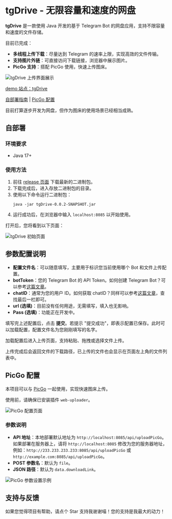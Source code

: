 # tgDrive - 无限容量和速度的网盘

**tgDrive** 是一款使用 Java 开发的基于 Telegram Bot 的网盘应用，支持不限容量和速度的文件存储。

目前已完成：
- **多线程上传下载**：尽量达到 Telegram 的速率上限，实现高效的文件传输。
- **支持图片外链**：可直接访问下载链接，浏览器中展示图片。
- **PicGo 支持**：搭配 PicGo 使用，快速上传图床。

![tgDrive 上传界面展示](https://github.com/user-attachments/assets/5cbe3228-e425-4ece-84ac-6f1616f54be9)

[demo 站点：tgDrive](https://server.skydevs.link/upload)

[自部署指南](#自部署)  |  [PicGo 配置](#picgo-配置)

目前打算逐步开发为网盘，但作为图床的使用场景已经相当成熟。

## 自部署

### 环境要求
- Java 17+

### 使用方法
1. 前往 [release 页面](#) 下载最新的二进制包。
2. 下载完成后，进入存放二进制包的目录。
3. 使用以下命令运行二进制包：
   ```
   java -jar tgDrive-0.0.2-SNAPSHOT.jar
   ```
4. 运行成功后，在浏览器中输入 `localhost:8085` 以开始使用。

打开后，您将看到以下页面：

![tgDrive 初始页面](https://github.com/user-attachments/assets/d82ff412-f75f-4179-b0d7-89dcf88d73cc)

## 参数配置说明

- **配置文件名**：可以随意填写，主要用于标识您当前使用哪个 Bot 和文件上传配置。
- **botToken**：您的 Telegram Bot 的 API Token。如何创建 Telegram Bot？可以参考[这篇文章](https://skydevs.link/posts/tech/telegram_bot)。
- **chatID**：通常为您的用户 ID。如何获取 chatID？同样可以参考[这篇文章](https://skydevs.link/posts/tech/telegram_bot)，查找最后一栏即可。
- **url (选填)**：目前没有任何用途，无需填写，填入也无影响。
- **Pass (选填)**：功能正在开发中。

填写完上述配置后，点击 **提交**。若提示 "提交成功"，即表示配置已保存。此时可以加载配置，配置文件名为您刚刚填写的名字。

加载配置后进入上传页面，支持粘贴、拖拽或选择文件上传。

上传完成后会返回文件的下载路径，已上传的文件也会显示在页面左上角的文件列表中。

## PicGo 配置

本项目可以与 [PicGo](https://github.com/Molunerfinn/PicGo) 一起使用，实现快速图床上传。

使用前，请确保已安装插件 `web-uploader`。

![PicGo 配置页面](https://github.com/user-attachments/assets/fe52f47e-b2ab-4751-bb65-7ead9ebce2c0)

### 参数说明

- **API 地址**：本地部署默认地址为 `http://localhost:8085/api/uploadPicGo`。如果部署在服务器上，请将 `http://localhost:8085` 修改为您的服务器地址，例如：`http://233.233.233.233:8085/api/uploadPicGo` 或 `http://example.com:8085/api/uploadPicGo`。
- **POST 参数名**：默认为 `file`。
- **JSON 路径**：默认为 `data.downloadLink`。

![PicGo 参数设置示例](https://github.com/user-attachments/assets/684206b8-7c0e-4b22-a5c6-fcd0fcf0acd5)

## 支持与反馈

如果您觉得项目有帮助，请点个 Star 支持我谢谢喵！您的支持是我最大的动力！

